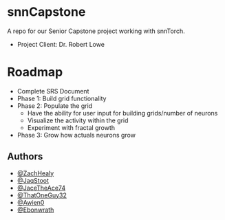 # snnCapstone

A repo for our Senior Capstone project working with snnTorch.
 - Project Client: Dr. Robert Lowe

# Roadmap

- Complete SRS Document
- Phase 1: Build grid functionality
- Phase 2: Populate the grid
    - Have the ability for user input for building grids/number of neurons
    - Visualize the activity within the grid
    - Experiment with fractal growth
- Phase 3: Grow how actuals neurons grow


## Authors

- [@ZachHealy](https://www.github.com/zachhealy)
- [@JaqStoot](https://www.github.com/JaqStoot)
- [@JaceTheAce74](https://www.github.com/JaceTheAce74)
- [@ThatOneGuy32](https://www.github.com/ThatOneGuy32)
- [@Awien0](https://www.github.com/Awien0)
- [@Ebonwrath](https://www.github.com/Ebonwrath)
